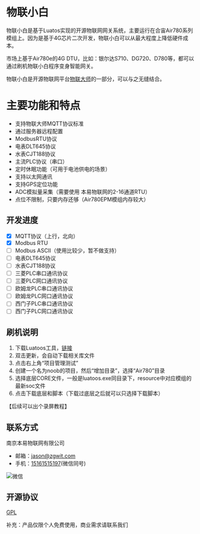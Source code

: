 # 物联小白

物联小白是基于Luatos实现的开源物联网网关系统，主要运行在合宙Air780系列模组上。因为是基于4G芯片二次开发，物联小白可以从最大程度上降低硬件成本。

市场上基于Air780e的4G DTU，比如：银尔达S710、DG720、D780等，都可以通过刷机物联小白程序变身智能网关。

物联小白是开源物联网平台[物联大师](https://github.com/god-jason/iot-master)的一部分，可以与之无缝结合。


# 主要功能和特点

- 支持物联大师MQTT协议标准
- 通过服务器远程配置
- ModbusRTU协议
- 电表DLT645协议
- 水表CJT188协议
- 主流PLC协议（串口）
- 定时休眠功能（可用于电池供电的场景）
- 支持以太网通讯
- 支持GPS定位功能
- ADC模拟量采集（需要使用 本易物联网的2-16通道RTU）
- 点位不限制，只要内存还够（Air780EPM模组内存较大）


## 开发进度
- [x] MQTT协议（上行，北向）
- [x] Modbus RTU
- [ ] Modbus ASCII（使用比较少，暂不做支持）
- [ ] 电表DLT645协议
- [ ] 水表CJT188协议
- [ ] 三菱PLC串口通讯协议
- [ ] 三菱PLC网口通讯协议
- [ ] 欧姆龙PLC串口通讯协议
- [ ] 欧姆龙PLC网口通讯协议
- [ ] 西门子PLC串口通讯协议
- [ ] 西门子PLC网口通讯协议

## 刷机说明

1. 下载Luatoos工具，[链接](https://wiki.luatos.com/pages/tools.html)
2. 双击更新，会自动下载相关库文件
3. 点击右上角“项目管理测试”
4. 创建一个名为noob的项目，然后“增加目录”，选择“Air780”目录
5. 选择底层CORE文件，一般是luatoos.exe同目录下，resource中对应模组的最新soc文件
6. 点击下载底层和脚本（下载过底层之后就可以只选择下载脚本）

【后续可以出个录屏教程】


## 联系方式

南京本易物联网有限公司

- 邮箱：[jason@zgwit.com](mailto:jason@zgwit.com)
- 手机：[15161515197](tel:15161515197)(微信同号)

![微信](https://iot-master.com/jason.jpg)

## 开源协议

[GPL](https://github.com/zgwit/iot-noob/blob/main/LICENSE)

补充：产品仅限个人免费使用，商业需求请联系我们
